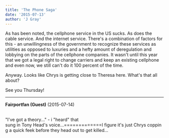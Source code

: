 ```yaml
---
title: 'The Phone Saga'
date: '2015-07-13'
author: 'J Gray'
---
```


<p>As has been noted, the cellphone service in the US sucks. As does the cable service. And the internet service. There's a combination of factors for this - an unwillingness of the government to recognize these services as utilities as opposed to luxuries and a hefty amount of deregulation and lobbying on the parts of the cellphone companies. It wasn't until this year that we got a legal right to change carriers and keep an existing cellphone and even now, we still can't do it 100 percent of the time.</p><p>Anyway. Looks like Chrys is getting close to Theresa here. What's that all about?</p><p>See you Thursday!</p>

---
**Fairportfan (Guest)** (2015-07-14)

<br>"I've&nbsp;got&nbsp;a&nbsp;theory..."&nbsp;-&nbsp;i&nbsp;"heard" that sung&nbsp;in&nbsp;Tony&nbsp;Head's&nbsp;voice...=============I&nbsp;figure&nbsp;it's&nbsp;just&nbsp;Chrys&nbsp;copping&nbsp;a&nbsp;quick&nbsp;feek&nbsp;before&nbsp;they&nbsp;head&nbsp;out&nbsp;to&nbsp;get&nbsp;killed...

